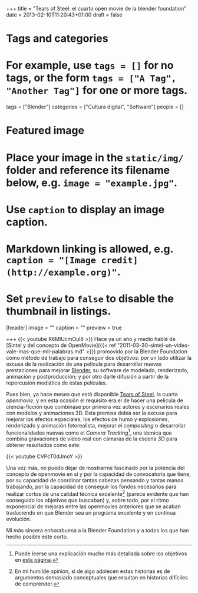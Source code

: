 +++
title = "Tears of Steel: el cuarto open movie de la blender foundation"
date = 2013-02-10T11:20:43+01:00
draft = false

# Tags and categories
# For example, use `tags = []` for no tags, or the form `tags = ["A Tag", "Another Tag"]` for one or more tags.
tags = ["Blender"]
categories = ["Cultura digital", "Software"]
people = []

# Featured image
# Place your image in the `static/img/` folder and reference its filename below, e.g. `image = "example.jpg"`.
# Use `caption` to display an image caption.
#   Markdown linking is allowed, e.g. `caption = "[Image credit](http://example.org)"`.
# Set `preview` to `false` to disable the thumbnail in listings.
[header]
image = ""
caption = ""
preview = true

+++
{{< youtube R6MlUcmOul8 >}}
Hace ya un año y medio hablé de [Sintel y del concepto de OpenMovie]({{< ref "2011-03-30-sintel-un-video-vale-mas-que-mil-palabras.md" >}}) promovido por la Blender Foundation como método de trabajo para conseguir dos objetivos: por un lado utilizar la excusa de la realización de una película para desarrollar nuevas prestaciones para mejorar [Blender](https://blender.org), su software de modelado, renderizado, animación y postproducción; y por otro darle difusión a partir de la repercusión mediática de estas películas.

Pues bien, ya hace meses que está disponible [Tears of Steel](http://www.tearsofsteel.org/), la cuarta <em>openmovie</em>, y en esta ocasión el requisito era el de hacer una película de ciencia-ficción que combinase por primera vez actores y escenarios reales con modelos y animaciones 3D. Esta premisa debía ser la excusa para mejorar los efectos especiales, los efectos de humo y explosiones, renderizado y animación fotorealista, mejorar el <em>compositing</em> o desarrollar funcionalidades nuevas como el *Camera Tracking*[^1], una técnica que combina gravaciones de vídeo real con cámaras de la escena 3D para obtener resultados como este:

{{< youtube CVPcT0dJmoY >}}

Una vez más, no puedo dejar de mostrarme fascinado por la potencia del concepto de openmovie en sí y por la capacidad de convocatoria que tiene, por su capacidad de coordinar tantas cabezas pensando y tantas manos trabajando, por la capacidad de conseguir los fondos necesarios para realizar cortos de una calidad técnica excelente[^opinion] (parece evidente que han conseguido los objetivos que buscaban) y, sobre todo, por el ritmo exponencial de mejoras entre las openmovies anteriores que se acaban traduciendo en que Blender sea un programa excelente y en contínua evolución.

Mi más sincera enhorabuena a la Blender Foundation y a todos los que han hecho posible este corto.

[^1]: Puede leerse una explicación mucho más detallada sobre los objetivos en [esta página](http://mango.blender.org/about/).
[^opinion]: En mi humilde opinión, si de algo adolecen estas historias es de argumentos demasiado conceptuales que resultan en historias difíciles de comprender.
